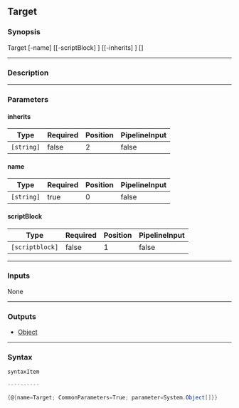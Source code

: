 Target
------

### Synopsis

Target [-name] <string> [[-scriptBlock] <scriptblock>] [[-inherits] <string>] [<CommonParameters>]

---

### Description

---

### Parameters
#### **inherits**

|Type      |Required|Position|PipelineInput|
|----------|--------|--------|-------------|
|`[string]`|false   |2       |false        |

#### **name**

|Type      |Required|Position|PipelineInput|
|----------|--------|--------|-------------|
|`[string]`|true    |0       |false        |

#### **scriptBlock**

|Type           |Required|Position|PipelineInput|
|---------------|--------|--------|-------------|
|`[scriptblock]`|false   |1       |false        |

---

### Inputs
None

---

### Outputs
* [Object](https://learn.microsoft.com/en-us/dotnet/api/System.Object)

---

### Syntax
```PowerShell
syntaxItem
```
```PowerShell
----------
```
```PowerShell
{@{name=Target; CommonParameters=True; parameter=System.Object[]}}
```
